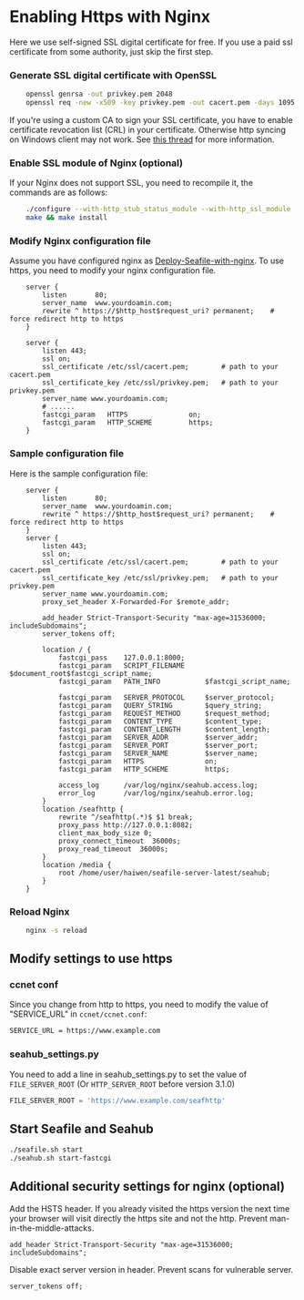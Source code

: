 # Enabling Https with Nginx

Here we use self-signed SSL digital certificate for free. If you use a paid ssl certificate from some authority, just skip the first step.

### Generate SSL digital certificate with OpenSSL
```bash
    openssl genrsa -out privkey.pem 2048
    openssl req -new -x509 -key privkey.pem -out cacert.pem -days 1095
```

If you're using a custom CA to sign your SSL certificate, you have to enable certificate revocation list (CRL) in your certificate. Otherwise http syncing on Windows client may not work. See [this thread](https://forum.seafile-server.org/t/https-syncing-on-windows-machine-using-custom-ca/898) for more information.

### Enable SSL module of Nginx (optional)
If your Nginx does not support SSL, you need to recompile it, the commands are as follows:
```bash
    ./configure --with-http_stub_status_module --with-http_ssl_module
    make && make install
```

### Modify Nginx configuration file

Assume you have configured nginx as
[Deploy-Seafile-with-nginx](deploy_with_nginx.md). To use https, you need to modify your nginx configuration file.
```nginx
    server {
        listen       80;
        server_name  www.yourdoamin.com;
        rewrite ^ https://$http_host$request_uri? permanent;	# force redirect http to https
    }

    server {
        listen 443;
        ssl on;
        ssl_certificate /etc/ssl/cacert.pem;    	# path to your cacert.pem
        ssl_certificate_key /etc/ssl/privkey.pem;	# path to your privkey.pem
        server_name www.yourdoamin.com;
        # ......
        fastcgi_param   HTTPS               on;
        fastcgi_param   HTTP_SCHEME         https;
    }
```


### Sample configuration file

Here is the sample configuration file:

```nginx
    server {
        listen       80;
        server_name  www.yourdoamin.com;
        rewrite ^ https://$http_host$request_uri? permanent;	# force redirect http to https
    }
    server {
        listen 443;
        ssl on;
        ssl_certificate /etc/ssl/cacert.pem;        # path to your cacert.pem
        ssl_certificate_key /etc/ssl/privkey.pem;	# path to your privkey.pem
        server_name www.yourdoamin.com;
        proxy_set_header X-Forwarded-For $remote_addr;
        
        add_header Strict-Transport-Security "max-age=31536000; includeSubdomains";
        server_tokens off;

        location / {
            fastcgi_pass    127.0.0.1:8000;
            fastcgi_param   SCRIPT_FILENAME     $document_root$fastcgi_script_name;
            fastcgi_param   PATH_INFO           $fastcgi_script_name;

            fastcgi_param   SERVER_PROTOCOL	    $server_protocol;
            fastcgi_param   QUERY_STRING        $query_string;
            fastcgi_param   REQUEST_METHOD      $request_method;
            fastcgi_param   CONTENT_TYPE        $content_type;
            fastcgi_param   CONTENT_LENGTH      $content_length;
            fastcgi_param   SERVER_ADDR         $server_addr;
            fastcgi_param   SERVER_PORT         $server_port;
            fastcgi_param   SERVER_NAME         $server_name;
            fastcgi_param   HTTPS               on;
            fastcgi_param   HTTP_SCHEME         https;

            access_log      /var/log/nginx/seahub.access.log;
    	    error_log       /var/log/nginx/seahub.error.log;
        }
        location /seafhttp {
            rewrite ^/seafhttp(.*)$ $1 break;
            proxy_pass http://127.0.0.1:8082;
            client_max_body_size 0;
            proxy_connect_timeout  36000s;
            proxy_read_timeout  36000s;
        }
        location /media {
            root /home/user/haiwen/seafile-server-latest/seahub;
        }
    }
```

### Reload Nginx
```bash
    nginx -s reload
```

## Modify settings to use https

### ccnet conf

Since you change from http to https, you need to modify the value of "SERVICE_URL" in `ccnet/ccnet.conf`:
```bash
SERVICE_URL = https://www.example.com
```

### seahub_settings.py

You need to add a line in seahub_settings.py to set the value of `FILE_SERVER_ROOT` (Or `HTTP_SERVER_ROOT` before version 3.1.0)

```python
FILE_SERVER_ROOT = 'https://www.example.com/seafhttp'
```

## Start Seafile and Seahub

```bash
./seafile.sh start
./seahub.sh start-fastcgi
```

## Additional security settings for nginx (optional)

Add the HSTS header. If you already visited the https version the next time your browser will visit directly the https site and not the http. Prevent man-in-the-middle-attacks.
```nginx
add_header Strict-Transport-Security "max-age=31536000; includeSubdomains";
```

Disable exact server version in header. Prevent scans for vulnerable server.
```nginx
server_tokens off;
```
